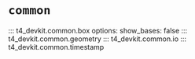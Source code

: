 # `common`

::: t4_devkit.common.box
options:
show_bases: false
::: t4_devkit.common.geometry
::: t4_devkit.common.io
::: t4_devkit.common.timestamp
